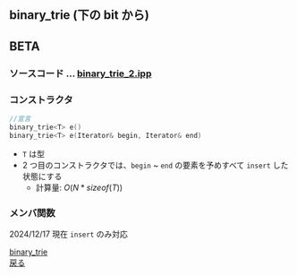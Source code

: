 ## binary_trie (下の bit から)

## BETA

### ソースコード $...$ <a href = "binary_trie_2.ipp">binary_trie_2.ipp</a>
### コンストラクタ
```cpp
//宣言
binary_trie<T> e()
binary_trie<T> e(Iterator& begin, Iterator& end)
```
- `T` は型
- 2 つ目のコンストラクタでは、`begin` ~ `end` の要素を予めすべて `insert` した状態にする
  - 計算量: $O(N * sizeof(T))$


### メンバ関数
2024/12/17 現在 `insert` のみ対応

<a href = "binary_trie.md">binary_trie</a><br />
<a href = "https://github.com/tomo-224/klib/blob/main/type/structure.md">戻る</a>
